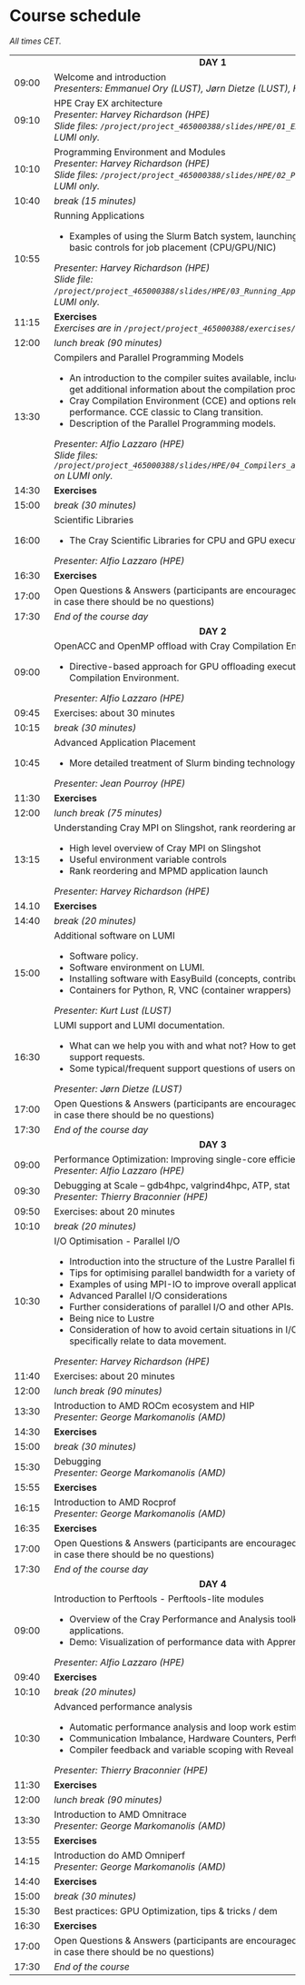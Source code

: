 # Course schedule

<em>All times CET.</em>

<table style="text-align: left;">
<tbody>
<tr>
    <td colspan="2" align="center">
        <b>DAY 1</b>
    </td>
</tr>
<tr>
    <td>09:00&nbsp;&nbsp;</td>
    <td>Welcome and introduction<br>
    <em>Presenters: Emmanuel Ory (LUST), Jørn Dietze (LUST), Harvey Richardson (HPE)(</em>
    </td>
</tr>
<tr>
    <td>09:10</td>
    <td>HPE Cray EX architecture<br/>
    <em>Presenter: Harvey Richardson (HPE)</em><br>
    <em>Slide files: <code>/project/project_465000388/slides/HPE/01_EX_Architecture.pdf</code> on LUMI only.</em>
    <!--
    <br><em>Recording: <code>/project/project_465000388/recordings/01_Intro_EX_Architecture_and_PE.mp4</code> on LUMI only.</em>
    -->
    </td>
</tr>
<tr>
    <td>10:10</td>
    <td>Programming Environment and Modules<br/>
    <em>Presenter: Harvey Richardson (HPE)</em><br>
    <em>Slide files: <code>/project/project_465000388/slides/HPE/02_PE_and_Modules.pdf</code> on LUMI only.</em>
    <!--
    <br><em>Recording: <code>/project/project_465000388/recordings/01_Intro_EX_Architecture_and_PE.mp4</code> on LUMI only.</em>
    -->
    </td>
</tr>
<tr>
    <td>10:40</td>
    <td><em>break (15 minutes)</em>
    </td>
</tr>
<tr>
    <td>10:55</td>
    <td>Running Applications
    <ul>
        <li>Examples of using the Slurm Batch system, launching jobs on the front end and basic controls for job placement (CPU/GPU/NIC)</li> 
    </ul>
    <em>Presenter: Harvey Richardson (HPE)</em><br>
    <em>Slide file: <code>/project/project_465000388/slides/HPE/03_Running_Applications_Slurm.pdf</code> on LUMI only.</em>
    <!--
    <br>
    <em>Recording: <code>/project/project_465000388/recordings/02_Running_Applications_and_Tools.mp4</code> on LUMI only.</em>
    -->
    </td>
</tr>
<tr>
    <td>11:15</td>
    <td><b>Exercises</b><br/>
    <em> Exercises are in <code>/project/project_465000388/exercises/HPE</code> on LUMI only.
    </td>
</tr>
<tr>
    <td>12:00</td>
    <td><em>lunch break (90 minutes)</em>
    </td>
</tr>
<tr>
    <td>13:30</td>
    <td>Compilers and Parallel Programming Models 
    <ul>
        <li>An introduction to the compiler suites available, including examples of how to get additional information about the compilation process.</li>
        <li>Cray Compilation Environment (CCE) and options relevant to porting and performance. CCE classic to Clang transition.</li>
        <li>Description of the Parallel Programming models.</li>
    </ul>
    <em>Presenter: Alfio Lazzaro (HPE)</em><br>
    <em>Slide files: <code>/project/project_465000388/slides/HPE/04_Compilers_and_Programming_Models.pdf</code> on LUMI only.</em>
    <!--
    <br>
    <em>Recording: <code>/project/project_465000388/recordings/01_Intro_EX_Architecture_and_PE.mp4</code> on LUMI only.</em>
    -->
    </td>
</tr>
<tr>
    <td>14:30</td>
    <td><b>Exercises</b>
    </td>
</tr>
<tr>
    <td>15:00</td>
    <td><em>break (30 minutes)</em>
    </td>
</tr>
<tr>
    <td>16:00</td>
    <td>Scientific Libraries 
    <ul>
        <li>The Cray Scientific Libraries for CPU and GPU execution.</li>
    </ul>
    <em>Presenter: Alfio Lazzaro (HPE)</em><br>
    <!--
    <em>Slide files: <code>/project/project_465000388/slides/HPE/01_Intro_EX_Architecture_and_PE.pdf</code> on LUMI only.</em><br>
    <em>Recording: <code>/project/project_465000388/recordings/01_Intro_EX_Architecture_and_PE.mp4</code> on LUMI only.</em>
    -->
    </td>
</tr>
<tr>
    <td>16:30</td>
    <td><b>Exercises</b>
    </td>
</tr>
<tr>
    <td>17:00</td>
    <td>Open Questions & Answers (participants are encouraged to continue with exercises in case there should be no questions)
    </td>
</tr>
<tr>
    <td>17:30</td>
    <td><em>End of the course day</em>
    </td>
</tr>
<tr>
    <td colspan="2" align="center">
        <b>DAY 2</b>
    </td>
</tr>
<tr>
    <td>09:00</td>
    <td>OpenACC and OpenMP offload with Cray Compilation Environment
    <ul>
        <li>Directive-based approach for GPU offloading execution with the Cray Compilation Environment.</li>
    </ul>
    <em>Presenter: Alfio Lazzaro (HPE)</em><br>
    </td>
</tr>
<tr>
    <td>09:45</td> 
    <td>Exercises: about 30 minutes</td>
</tr>
<tr>
    <td>10:15</td>
    <td><em>break (30 minutes)</em></td>
</tr>
<tr>
    <td>10:45</td>
    <td>Advanced Application Placement
    <ul>
        <li>More detailed treatment of Slurm binding technology and OpenMP controls.</li>
    </ul>
    <em>Presenter: Jean Pourroy (HPE)</em><br>
    </td>
</tr>
<tr>
    <td>11:30</td>
    <td><b>Exercises</b>
    </td>
</tr>
<tr>
    <td>12:00</td>
    <td><em>lunch break (75 minutes)</em>
    </td>
</tr>
<tr>
    <td>13:15</td>
    <td>Understanding Cray MPI on Slingshot, rank reordering and MPMD launch
    <ul>
        <li>High level overview of Cray MPI on Slingshot</li>
        <li>Useful environment variable controls</li>
        <li>Rank reordering and MPMD application launch</li>
    </ul>
     <em>Presenter: Harvey Richardson (HPE)</em><br>
   </td>
</tr>
<tr>
    <td>14.10</td>
    <td><b>Exercises</b>
    </td>
</tr>
<tr>
    <td>14:40</td>
    <td><em>break (20 minutes)</em>
    </td>
</tr>
<tr>
    <td>15:00</td>
    <td>Additional software on LUMI
    <ul>
        <li>Software policy.</li>
        <li>Software environment on LUMI.</li>
        <li>Installing software with EasyBuild (concepts, contributed recipes)</li>
        <li>Containers for Python, R, VNC (container wrappers)</li>
    </ul>
     <em>Presenter: Kurt Lust (LUST)</em><br>
    </td>
</tr>
<tr>
    <td>16:30</td>
    <td>LUMI support and LUMI documentation.
    <ul>
        <li>What can we help you with and what not? How to get help, how to write good support requests.</li>
        <li>Some typical/frequent support questions of users on LUMI?</li>
    </ul>
      <em>Presenter: Jørn Dietze (LUST)</em><br>
   </td>
</tr>
<tr>
    <td>17:00</td>
    <td>Open Questions & Answers (participants are encouraged to continue with exercises in case there should be no questions)
    </td>
</tr>
<tr>
    <td>17:30</td>
    <td><em>End of the course day</em>
    </td>
</tr>
<tr>
    <td colspan="2" align="center">
        <b>DAY 3</b>
    </td>
</tr>
<tr>
    <td>09:00</td>
    <td>Performance Optimization: Improving single-core efficiency<br/>
     <em>Presenter: Alfio Lazzaro (HPE)</em><br>
   </td>
</tr>
<tr>
    <td>09:30</td>
    <td>Debugging at Scale – gdb4hpc, valgrind4hpc, ATP, stat<br/>
    <em>Presenter: Thierry Braconnier (HPE)</em><br>
    </td>
</tr>
<tr>
    <td>09:50</td>
    <td>Exercises: about 20 minutes</td>
</tr>
<tr>
    <td>10:10</td>
    <td><em>break (20 minutes)</em>
    </td>
</tr>
<tr>
    <td>10:30</td>
    <td>I/O Optimisation - Parallel I/O
    <ul>
        <li>Introduction into the structure of the Lustre Parallel file system. </li>
        <li>Tips for optimising parallel bandwidth for a variety of parallel I/O schemes. </li>
        <li>Examples of using MPI-IO to improve overall application performance.</li>
        <li>Advanced Parallel I/O considerations</li>
        <li>Further considerations of parallel I/O and other APIs.</li>
        <li>Being nice to Lustre</li>
        <li>Consideration of how to avoid certain situations in I/O usage that don’t specifically relate to data movement.</li>
    </ul>
     <em>Presenter: Harvey Richardson (HPE)</em><br>
    </td>
</tr>
<tr>
    <td>11:40</td>
    <td>Exercises: about 20 minutes
    </td>
</tr>
<tr>
    <td>12:00</td>
    <td><em>lunch break (90 minutes)</em>
    </td>
</tr>
<tr>
    <td>13:30</td>
    <td>Introduction to AMD ROCm ecosystem and HIP<br/>
    <em>Presenter: George Markomanolis (AMD)</em><br/>
    <!--
    <em><a href="files/LUMIG_training_AMD_ecosystem_11_01_2023.pdf">Slides</a> and 
    <a href="https://hackmd.io/@gmarkoma/HyAx9y2ci">additional notes and exercises</a></em><br>
    <em>Recording: <code>/project/project_465000388/recordings/03_Introduction_to_the_AMD_ROCmTM_ecosystem.mp4</code> on LUMI only.</em>
    -->
    </td>
</tr>
<tr>
    <td>14:30</td>
    <td><b>Exercises</b>
    </td>
</tr>
<tr>
    <td>15:00</td>
    <td><em>break (30 minutes)</em>
    </td>
<tr>
    <td>15:30</td>
    <td>Debugging<br/>
    <em>Presenter: George Markomanolis (AMD)</em>
    </td>
</tr>
<tr>
    <td>15:55</td>
    <td><b>Exercises</b>
    </td>
</tr>
<tr>
    <td>16:15</td>
    <td>Introduction to AMD Rocprof<br/>
    <em>Presenter: George Markomanolis (AMD)</em><br>
    </td>
</tr>
<tr>
    <td>16:35</td>
    <td><b>Exercises</b>
    </td>
</tr>
<tr>
    <td>17:00</td>
    <td>Open Questions & Answers (participants are encouraged to continue with exercises in case there should be no questions)
    </td>
</tr>
<tr>
    <td>17:30</td>
    <td><em>End of the course day</em>
    </td>
</tr>
<tr>
    <td colspan="2" align="center">
        <b>DAY 4</b>
    </td>
</tr>
<tr>
    <td>09:00</td>
    <td>Introduction to Perftools - Perftools-lite modules
    <ul>
        <li>Overview of the Cray Performance and Analysis toolkit for profiling applications.</li>
        <li>Demo: Visualization of performance data with Apprentice2</kli>
    </ul>
    <em>Presenter: Alfio Lazzaro (HPE)</em><br>
    </td>
</tr>
<tr>
    <td>09:40</td>
    <td><b>Exercises</b>
    </td>
</tr>
<tr>
    <td>10:10</td>
    <td><em>break (20 minutes)</em>
    </td>
</tr>
<tr>
    <td>10:30</td>
    <td>Advanced performance analysis
    <ul>
        <li>Automatic performance analysis and loop work estimated with perftools</li>
        <li>Communication Imbalance, Hardware Counters, Perftools API, OpenMP</li>
        <li>Compiler feedback and variable scoping with Reveal</li>
    </ul>
    <em>Presenter: Thierry Braconnier (HPE)</em><br>
    </td>
</tr>
<tr>
    <td>11:30</td>
    <td><b>Exercises</b>
    </td>
</tr>
<tr>
    <td>12:00</td>
    <td><em>lunch break (90 minutes)</em>
    </td>
</tr>
<tr>
    <td>13:30</td>
    <td>Introduction to AMD Omnitrace<br/>
    <em>Presenter: George Markomanolis (AMD)</em><br/>
    <!--
    <em><a href="files/LUMIG_training_AMD_ecosystem_11_01_2023.pdf">Slides</a> and 
    <a href="https://hackmd.io/@gmarkoma/HyAx9y2ci">additional notes and exercises</a></em><br>
    <em>Recording: <code>/project/project_465000388/recordings/03_Introduction_to_the_AMD_ROCmTM_ecosystem.mp4</code> on LUMI only.</em>
    -->
    </td>
    </td>
</tr>
<tr>
    <td>13:55</td>
    <td><b>Exercises</b>
    </td>
</tr>
<tr>
    <td>14:15</td>
    <td>Introduction do AMD Omniperf<br/>
    <em>Presenter: George Markomanolis (AMD)</em><br/>
    <!--
    <em><a href="files/LUMIG_training_AMD_ecosystem_11_01_2023.pdf">Slides</a> and 
    <a href="https://hackmd.io/@gmarkoma/HyAx9y2ci">additional notes and exercises</a></em><br>
    <em>Recording: <code>/project/project_465000388/recordings/03_Introduction_to_the_AMD_ROCmTM_ecosystem.mp4</code> on LUMI only.</em>
    -->
    </td>
</tr>
<tr>
    <td>14:40</td>
    <td><b>Exercises</b>
    </td>
</tr>
<tr>
    <td>15:00</td>
    <td><em>break (30 minutes)</em>
    </td>
</tr>
<tr>
    <td>15:30</td>
    <td>Best practices: GPU Optimization, tips & tricks / dem<br/>
    <!-- <em>Presenter: George Markomanolis (AMD)</em><br/> -->
    <!--
    <em><a href="files/LUMIG_training_AMD_ecosystem_11_01_2023.pdf">Slides</a> and 
    <a href="https://hackmd.io/@gmarkoma/HyAx9y2ci">additional notes and exercises</a></em><br>
    <em>Recording: <code>/project/project_465000388/recordings/03_Introduction_to_the_AMD_ROCmTM_ecosystem.mp4</code> on LUMI only.</em>
    -->
    </td>
</tr>
<tr>
    <td>16:30</td>
    <td><b>Exercises</b>
    </td>
</tr>
<tr>
    <td>17:00</td>
    <td>Open Questions & Answers (participants are encouraged to continue with exercises in case there should be no questions)
    </td>
</tr>
<tr>
    <td>17:30</td>
    <td><em>End of the course</em>
    </td>
</tr>
</tbody>
</table>
